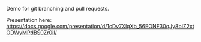 Demo for git branching and pull requests.

Presentation here: https://docs.google.com/presentation/d/1cDv7XlqXb_56EONF30qJy8bIZ2xtODWyMPdBS0Zr0iI/
